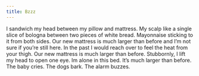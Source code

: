 ```yaml
---
title: Bzzz
---
```

I sandwich my head between my pillow and mattress. My scalp like a single slice of bologna between two pieces of white bread. Mayonnaise sticking to it from both sides. Our new mattress is much larger than before and I’m not sure if you’re still here. In the past I would reach over to feel the heat from your thigh. Our new mattress is much larger than before. Stubbornly, I lift my head to open one eye. Im alone in this bed. It’s much larger than before. The baby cries. The dogs bark. The alarm buzzes. 